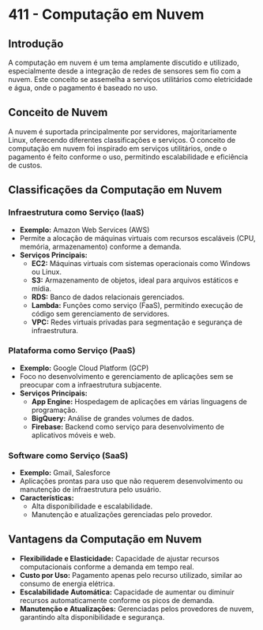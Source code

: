 # 411 - Computação em Nuvem

## Introdução

A computação em nuvem é um tema amplamente discutido e utilizado, especialmente desde a integração de redes de sensores sem fio com a nuvem. Este conceito se assemelha a serviços utilitários como eletricidade e água, onde o pagamento é baseado no uso.

## Conceito de Nuvem

A nuvem é suportada principalmente por servidores, majoritariamente Linux, oferecendo diferentes classificações e serviços. O conceito de computação em nuvem foi inspirado em serviços utilitários, onde o pagamento é feito conforme o uso, permitindo escalabilidade e eficiência de custos.

## Classificações da Computação em Nuvem

### Infraestrutura como Serviço (IaaS)

- **Exemplo:** Amazon Web Services (AWS)
- Permite a alocação de máquinas virtuais com recursos escaláveis (CPU, memória, armazenamento) conforme a demanda.
- **Serviços Principais:**
  - **EC2:** Máquinas virtuais com sistemas operacionais como Windows ou Linux.
  - **S3:** Armazenamento de objetos, ideal para arquivos estáticos e mídia.
  - **RDS:** Banco de dados relacionais gerenciados.
  - **Lambda:** Funções como serviço (FaaS), permitindo execução de código sem gerenciamento de servidores.
  - **VPC:** Redes virtuais privadas para segmentação e segurança de infraestrutura.

### Plataforma como Serviço (PaaS)

- **Exemplo:** Google Cloud Platform (GCP)
- Foco no desenvolvimento e gerenciamento de aplicações sem se preocupar com a infraestrutura subjacente.
- **Serviços Principais:**
  - **App Engine:** Hospedagem de aplicações em várias linguagens de programação.
  - **BigQuery:** Análise de grandes volumes de dados.
  - **Firebase:** Backend como serviço para desenvolvimento de aplicativos móveis e web.

### Software como Serviço (SaaS)

- **Exemplo:** Gmail, Salesforce
- Aplicações prontas para uso que não requerem desenvolvimento ou manutenção de infraestrutura pelo usuário.
- **Características:**
  - Alta disponibilidade e escalabilidade.
  - Manutenção e atualizações gerenciadas pelo provedor.

## Vantagens da Computação em Nuvem

- **Flexibilidade e Elasticidade:** Capacidade de ajustar recursos computacionais conforme a demanda em tempo real.
- **Custo por Uso:** Pagamento apenas pelo recurso utilizado, similar ao consumo de energia elétrica.
- **Escalabilidade Automática:** Capacidade de aumentar ou diminuir recursos automaticamente conforme os picos de demanda.
- **Manutenção e Atualizações:** Gerenciadas pelos provedores de nuvem, garantindo alta disponibilidade e segurança.
